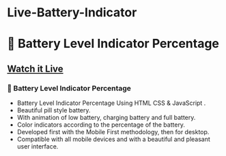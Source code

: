 # Live-Battery-Indicator
# 🔋 Battery Level Indicator Percentage
## [Watch it Live](https://livebatteryindicator.netlify.app/)
### 🔋 Battery Level Indicator Percentage

- Battery Level Indicator Percentage Using HTML CSS & JavaScript .
- Beautiful pill style battery.
- With animation of low battery, charging battery and full battery.
- Color indicators according to the percentage of the battery.
- Developed first with the Mobile First methodology, then for desktop.
- Compatible with all mobile devices and with a beautiful and pleasant user interface.

